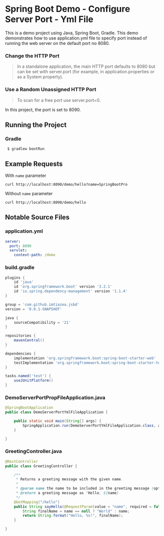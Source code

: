 # Spring Boot Demo - Configure Server Port - Yml File

This is a demo project using Java, Spring Boot, Gradle. This demo demonstrates how to use application.yml file to
specify port instead of running the web server on the default port no 8080.

### Change the HTTP Port

> In a standalone application, the main HTTP port defaults to 8080 but can be set with server.port (for example, in
> application.properties or as a System property).

### Use a Random Unassigned HTTP Port

> To scan for a free port use server.port=0.

In this project, the port is set to 8090.

## Running the Project

### Gradle

```shell
 $ gradlew bootRun
```

## Example Requests

With `name` parameter

```shell
curl http://localhost:8090/demo/hello?name=SpringBootPro
```

Without `name` parameter

```shell
curl http://localhost:8090/demo/hello
```

## Notable Source Files

### application.yml
```yaml
server:
  port: 8090
  servlet:
    context-path: /demo
```

### build.gradle

```groovy
plugins {
    id 'java'
    id 'org.springframework.boot' version '3.2.1'
    id 'io.spring.dependency-management' version '1.1.4'
}

group = 'com.github.imtiazea.jsbd'
version = '0.0.1-SNAPSHOT'

java {
    sourceCompatibility = '21'
}

repositories {
    mavenCentral()
}

dependencies {
    implementation 'org.springframework.boot:spring-boot-starter-web'
    testImplementation 'org.springframework.boot:spring-boot-starter-test'
}

tasks.named('test') {
    useJUnitPlatform()
}
```

### DemoServerPortPropFileApplication.java

```java
@SpringBootApplication
public class DemoServerPortYmlFileApplication {

    public static void main(String[] args) {
        SpringApplication.run(DemoServerPortYmlFileApplication.class, args);
    }

}
```

### GreetingController.java

```java
@RestController
public class GreetingController {

    /**
     * Returns a greeting message with the given name.
     *
     * @param name the name to be included in the greeting message (optional)
     * @return a greeting message as "Hello, ${name}
     */
    @GetMapping("/hello")
    public String sayHello(@RequestParam(value = "name", required = false) String name) {
        String finalName = name == null ? "World" : name;
        return String.format("Hello, %s!", finalName);
    }

}
```
